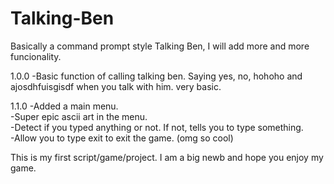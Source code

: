 # Talking-Ben
Basically a command prompt style Talking Ben, I will add more and more funcionality. 

1.0.0
-Basic function of calling talking ben. Saying yes, no, hohoho and ajosdhfuisgisdf when you talk with him. very basic. 

1.1.0
-Added a main menu.        
-Super epic ascii art in the menu.                
-Detect if you typed anything or not. If not, tells you to type something.              
-Allow you to type exit to exit the game. (omg so cool)               

This is my first script/game/project. I am a big newb and hope you enjoy my game. 
